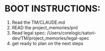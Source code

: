 # BOOT INSTRUCTIONS:

1. Read the TM/CLAUDE.md
2. READ the project_memories/prd
3. Read legal spec: /Users/corelogic/satori-dev/TM/project_memories/legal-spec
4. get ready to plan on the next steps
